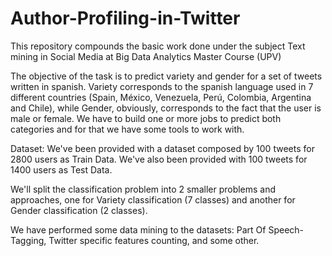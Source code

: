 # Author-Profiling-in-Twitter
This repository compounds the basic work done under the subject Text mining in Social Media at Big Data Analytics Master Course (UPV)

The objective of the task is to predict variety and gender for a set of tweets written in spanish. Variety corresponds to the spanish language used in 7 different countries (Spain, México, Venezuela, Perú, Colombia, Argentina and Chile), while Gender, obviously, corresponds to the fact that the user is male or female. We have to build one or more jobs to predict both categories and for that we have some tools to work with.

Dataset: We've been provided with a dataset composed by 100 tweets for 2800 users as Train Data. We've also been provided with 100 tweets for 1400 users as Test Data.

We'll split the classification problem into 2 smaller problems and approaches, one for Variety classification (7 classes) and another for Gender classification (2 classes).

We have performed some data mining to the datasets: Part Of Speech-Tagging, Twitter specific features counting, and some other. 
